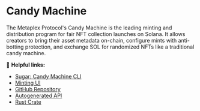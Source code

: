 # Candy Machine

The Metaplex Protocol's Candy Machine is the leading minting and distribution program for fair NFT collection launches on Solana. It allows creators to bring their asset metadata on-chain, configure mints with anti-botting protection, and exchange SOL for randomized NFTs like a traditional candy machine.

🔗 **Helpful links:**

- [Sugar: Candy Machine CLI](/developer-tools/sugar/)
- [Minting UI](/guides/candy-machine-ui)
- [GitHub Repository](https://github.com/metaplex-foundation/metaplex-program-library/tree/master/candy-machine)
- [Autogenerated API](https://www.npmjs.com/package/@metaplex-foundation/mpl-candy-machine)
- [Rust Crate](https://crates.io/crates/mpl-candy-machine)
